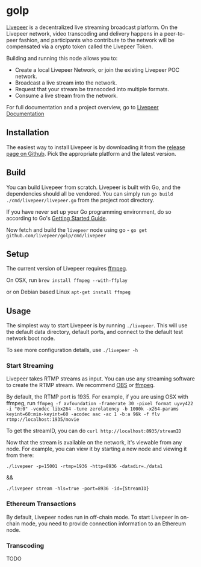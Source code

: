 # golp
[Livepeer](https://livepeer.org) is a decentralized live streaming broadcast platform.  On the Livepeer network, video transcoding and delivery happens in a peer-to-peer fashion, and participants who contribute to the network will be compensated via a crypto token called the Livepeer Token.

Building and running this node allows you to:

* Create a local Livepeer Network, or join the existing Livepeer POC network.
* Broadcast a live stream into the network.
* Request that your stream be transcoded into multiple formats.
* Consume a live stream from the network.

For full documentation and a project overview, go to 
[Livepeer Documentation](https://github.com/livepeer/wiki/wiki)

## Installation
The easiest way to install Livepeer is by downloading it from the [release page on Github](https://github.com/livepeer/golp/releases).  Pick the appropriate platform and the latest version.

## Build
You can build Livepeer from scratch.  Livepeer is built with Go, and the dependencies should all be vendored.  You can simply run `go build ./cmd/livepeer/livepeer.go` from the project root directory.

If you have never set up your Go programming environment, do so according to Go's [Getting Started Guide](https://golang.org/doc/install).

Now fetch and build the `livepeer` node using go - `go get github.com/livepeer/golp/cmd/livepeer`

## Setup
The current version of Livepeer requires [ffmpeg](https://www.ffmpeg.org/).

On OSX, run
`brew install ffmpeg --with-ffplay`

or on Debian based Linux
`apt-get install ffmpeg`

## Usage
The simplest way to start Livepeer is by running `./livepeer`.  This will use the default data directory, default ports, and connect to the default test network boot node.

To see more configuration details, use `./livepeer -h`

### Start Streaming
Livepeer takes RTMP streams as input. You can use any streaming software to create the RTMP stream. We recommend [OBS](https://obsproject.com/download) or [ffmpeg](https://www.ffmpeg.org/).

By default, the RTMP port is 1935.  For example, if you are using OSX with ffmpeg, run 
`ffmpeg -f avfoundation -framerate 30 -pixel_format uyvy422 -i "0:0" -vcodec libx264 -tune zerolatency -b 1000k -x264-params keyint=60:min-keyint=60 -acodec aac -ac 1 -b:a 96k -f flv rtmp://localhost:1935/movie`

To get the streamID, you can do `curl http://localhost:8935/streamID`

Now that the stream is available on the network, it's viewable from any node. For example, you can view it by starting a new node and viewing it from there:

`./livepeer -p=15001 -rtmp=1936 -http=8936 -datadir=./data1`

&&

`./livepeer stream -hls=true -port=8936 -id={StreamID}`

### Ethereum Transactions
By default, Livepeer nodes run in off-chain mode.  To start Livepeer in on-chain mode, you need to provide connection information to an Ethereum node.

### Transcoding
TODO

